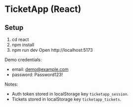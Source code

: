 # TicketApp (React)

## Setup
1. cd react
2. npm install
3. npm run dev
Open http://localhost:5173

Demo credentials:
- email: demo@example.com
- password: Password123!

Notes:
- Auth token stored in localStorage key `ticketapp_session`.
- Tickets stored in localStorage key `ticketapp_tickets`.
